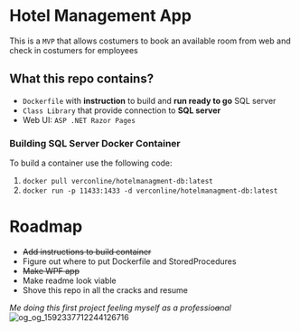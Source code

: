 # Hotel Management App
This is a `MVP` that allows costumers to book an available room 
from web and check in costumers for employees


## What this repo contains?
* `Dockerfile` with **instruction** to build and **run ready to go** SQL server
* `Class Library` that provide connection to **SQL server**
* Web UI: `ASP .NET Razor Pages`

### Building SQL Server Docker Container
To build a container use the following code: <br/>
1. `docker pull verconline/hotelmanagment-db:latest` <br/>
2. `docker run -p 11433:1433 -d verconline/hotelmanagment-db:latest`

# Roadmap
* ~~Add instructions to build container~~
* Figure out where to put Dockerfile and StoredProcedures
* ~~Make WPF app~~
* Make readme look viable
* Shove this repo in all the cracks and resume

*Me doing this first project feeling myself as a professio~~a~~nal*
![og_og_1592337712244126716](https://github.com/verc-online/HotelManagement/assets/156561131/99f39daa-c7e9-456e-95d2-c0d22bbc6a3d)
